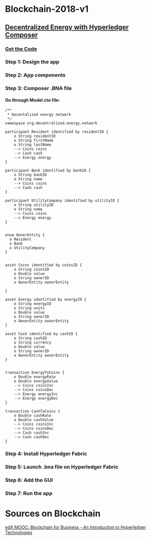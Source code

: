 # Blockchain-2018-v1

## [Decentralized Energy with Hyperledger Composer](https://developer.ibm.com/code/patterns/decentralized-energy-hyperledger-composer/)


### [Get the Code](https://github.com/IBM/Decentralized-Energy-Composer?cm_sp=IBMCode-_-decentralized-energy-hyperledger-composer-_-Get-the-Code)

### Step 1: Design the app

### Step 2: App components

### Step 3: Composer .BNA file

#### Go through Model.cto file:

~~~
/**
 * Decentalized energy network
 */
namespace org.decentralized.energy.network

participant Resident identified by residentID {
    o String residentID
    o String firstName
    o String lastName
    --> Coins coins
    --> Cash cash
    --> Energy energy
}

participant Bank identified by bankID {
    o String bankID
    o String name
    --> Coins coins
    --> Cash cash
}

participant UtilityCompany identified by utilityID {
    o String utilityID
    o String name
    --> Coins coins
    --> Energy energy
}


enum OwnerEntity {
  o Resident
  o Bank
  o UtilityCompany
}


asset Coins identified by coinsID {
    o String coinsID
    o Double value
    o String ownerID
    o OwnerEntity ownerEntity
    
}

asset Energy identified by energyID {
    o String energyID
    o String units
    o Double value
    o String ownerID
    o OwnerEntity ownerEntity
} 

asset Cash identified by cashID {
    o String cashID
    o String currency
    o Double value
    o String ownerID
    o OwnerEntity ownerEntity
} 


transaction EnergyToCoins {
    o Double energyRate
    o Double energyValue       
    --> Coins coinsInc
    --> Coins coinsDec
    --> Energy energyInc
    --> Energy energyDec
}

transaction CashToCoins {
    o Double cashRate       
    o Double cashValue    
    --> Coins coinsInc
    --> Coins coinsDec
    --> Cash cashInc
    --> Cash cashDec
}
~~~










### Step 4: Install Hyperledger Fabric

### Step 5: Launch .bna file on Hyperledger Fabric

### Step 6: Add the GUI

### Step 7: Run the app




# Sources on Blockchain



[edX MOOC: Blockchain for Business - An Introduction to Hyperledger Technologies](https://www.edx.org/course/blockchain-business-introduction-linuxfoundationx-lfs171x)
